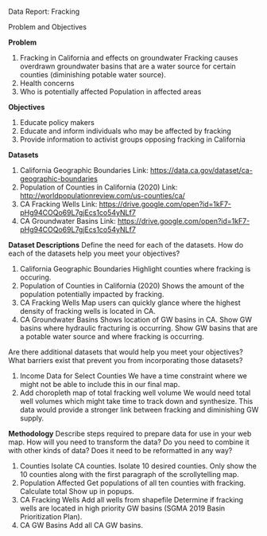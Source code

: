 Data Report: Fracking

Problem and Objectives 

<b>Problem</b>
1. Fracking in California and effects on groundwater
Fracking causes overdrawn groundwater basins that are a water source for certain counties (diminishing potable water source). 
2. Health concerns
3. Who is potentially affected 
Population in affected areas

<b>Objectives</b>
1. Educate policy makers
2. Educate and inform individuals who may be affected by fracking 
3. Provide information to activist groups opposing fracking in California

<b>Datasets</b>
1. California Geographic Boundaries
Link: https://data.ca.gov/dataset/ca-geographic-boundaries
2. Population of Counties in California (2020)
Link: http://worldpopulationreview.com/us-counties/ca/
3. CA Fracking Wells 
Link: https://drive.google.com/open?id=1kF7-pHg94COQo69L7gjEcs1co54yNLf7  
4. CA Groundwater Basins 
Link: https://drive.google.com/open?id=1kF7-pHg94COQo69L7gjEcs1co54yNLf7 

<b>Dataset Descriptions</b>
Define the need for each of the datasets. How do each of the datasets help you meet your objectives?

1. California Geographic Boundaries
Highlight counties where fracking is occuring. 
2. Population of Counties in California (2020)
Shows the amount of the population potentially impacted by fracking.
3. CA Fracking Wells 
Map users can quickly glance where the highest density of fracking wells is located in CA.
4. CA Groundwater Basins 
Shows location of GW basins in CA.
Show GW basins where hydraulic fracturing is occurring. 
Show GW basins that are a potable water source and where fracking is occurring.

Are there additional datasets that would help you meet your objectives? What barriers exist that prevent you from incorporating those datasets?

1. Income Data for Select Counties 
We have a time constraint where we might not be able to include this in our final map. 
2. Add choropleth map of total fracking well volume 
We would need total well volumes which might take time to track down and synthesize.
This data would provide a stronger link between fracking and diminishing GW supply. 

<b>Methodology</b>
Describe steps required to prepare data for use in your web map. How will you need to transform the data? Do you need to combine it with other kinds of data? Does it need to be reformatted in any way?

1. Counties
Isolate CA counties.
Isolate 10 desired counties.
Only show the 10 counties along with the first paragraph of the scrollytelling map.
2. Population Affected
Get populations of all ten counties with fracking.
Calculate total
Show up in popups. 
3. CA Fracking Wells 
Add all wells from shapefile 
Determine if fracking wells are located in high priority GW basins (SGMA 2019 Basin Prioritization Plan).
4. CA GW Basins 
Add all CA GW basins. 
